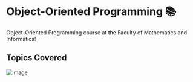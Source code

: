 # Object-Oriented Programming 📚

 Object-Oriented Programming course at the Faculty of Mathematics and Informatics!

## Topics Covered
![image](https://github.com/user-attachments/assets/461900bb-198a-43b1-9f6f-d576a2f60c88)
